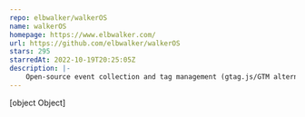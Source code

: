 ```yaml
---
repo: elbwalker/walkerOS
name: walkerOS
homepage: https://www.elbwalker.com/
url: https://github.com/elbwalker/walkerOS
stars: 295
starredAt: 2022-10-19T20:25:05Z
description: |-
    Open-source event collection and tag management (gtag.js/GTM alternative)
---
```


[object Object]
